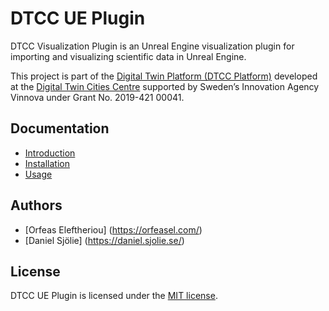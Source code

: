 # DTCC UE Plugin

DTCC Visualization Plugin is an Unreal Engine visualization plugin for importing and visualizing scientific data in Unreal Engine.

This project is part of the
[Digital Twin Platform (DTCC Platform)](https://gitlab.com/dtcc-platform)
developed at the
[Digital Twin Cities Centre](https://dtcc.chalmers.se/)
supported by Sweden’s Innovation Agency Vinnova under Grant No. 2019-421 00041.

## Documentation

* [Introduction](./docs/introduction.md)
* [Installation](./docs/installation.md)
* [Usage](./docs/usage.md)

## Authors

* [Orfeas Eleftheriou] (https://orfeasel.com/)
* [Daniel Sjölie] (https://daniel.sjolie.se/)

## License

DTCC UE Plugin is licensed under the [MIT license](https://opensource.org/licenses/MIT).
